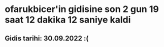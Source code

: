 # ofarukbicer'in gidisine son 2 gun 19 saat 12 dakika 12 saniye kaldi

## Gidis tarihi: 30.09.2022 :(